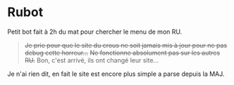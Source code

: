 # Rubot
Petit bot fait à 2h du mat pour chercher le menu de mon RU.
> ~~Je prie pour que le site du crous ne soit jamais mis à jour pour ne pas debug cette horreur...~~
> ~~Ne fonctionne absolument pas sur les autres RU.~~
> Bon, c'est arrivé, ils ont changé leur site...

Je n'ai rien dit, en fait le site est encore plus simple a parse depuis la MAJ.